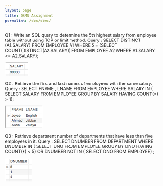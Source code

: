 ```yaml
---
layout: page
title: DBMS Assignment
permalink: /doc/dbms/
---
```


Q1 : Write an SQL query to determine the 5th highest salary from employee table without using TOP or limit method.
Query : SELECT DISTINCT (A1.SALARY) FROM EMPLOYEE A1 WHERE 5 = (SELECT COUNT(DISTINCT(A2.SALARY)) FROM EMPLOYEE A2 WHERE A1.SALARY <= A2.SALARY);

![Screenshot to Q1](./dbms_image/q1.png)


Q2 : Retrieve the first and last names of employees with the same salary.
Query : SELECT FNAME , LNAME FROM EMPLOYEE WHERE SALARY IN ( SELECT SALARY FROM EMPLOYEE GROUP BY SALARY HAVING COUNT(*) > 1);

![Screenshot to Q2](./dbms_image/q2.png)

Q3 : Retrieve department number of departments that have less than five employees in it.
Query : SELECT DNUMBER FROM DEPARTMENT WHERE DNUMBER IN ( SELECT DNO FROM EMPLOYEE GROUP BY DNO HAVING COUNT(*) < 5) OR DNUMBER NOT IN ( SELECT DNO FROM EMPLOYEE) ;

![Screenshot to Q3](./dbms_image/q3.png)
